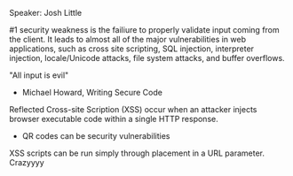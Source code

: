 Speaker: Josh Little

#1 security weakness is the failiure to properly validate input coming from the client. It leads to almost all of the major vulnerabilities in web applications, such as cross site scripting, SQL injection, interpreter injection, locale/Unicode attacks, file system attacks, and buffer overflows.

"All input is evil"
- Michael Howard, Writing Secure Code

Reflected Cross-site Scription (XSS) occur when an attacker injects browser executable code within a single HTTP response.

- QR codes can be security vulnerabilities

XSS scripts can be run simply through placement in a URL parameter. Crazyyyy